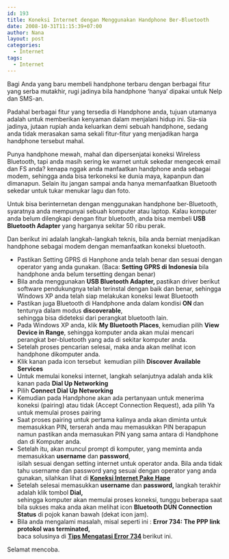 ```yaml
---
id: 193
title: Koneksi Internet dengan Menggunakan Handphone Ber-Bluetooth
date: 2008-10-31T11:15:39+07:00
author: Nana
layout: post
categories:
  - Internet
tags:
  - Internet
---
```

Bagi Anda yang baru membeli handphone terbaru dengan berbagai fitur yang serba mutakhir, rugi jadinya bila handphone ‘hanya’ dipakai untuk Nelp dan SMS-an.

Padahal berbagai fitur yang tersedia di Handphone anda, tujuan utamanya adalah untuk memberikan kenyaman dalam menjalani hidup ini. Sia-sia jadinya, jutaan rupiah anda keluarkan demi sebuah handphone, sedang anda tidak merasakan sama sekali fitur-fitur yang menjadikan harga handphone tersebut mahal.

Punya handphone mewah, mahal dan dipersenjatai koneksi Wireless Bluetooth, tapi anda masih sering ke warnet untuk sekedar mengecek email dan FS anda? kenapa nggak anda manfaatkan handphone anda sebagai modem, sehingga anda bisa terkoneksi ke dunia maya, kapanpun dan dimanapun. Selain itu jangan sampai anda hanya memanfaatkan Bluetooth sekedar untuk tukar menukar lagu dan foto.

Untuk bisa berinternetan dengan menggunakan handphone ber-Bluetooth, syaratnya anda mempunyai sebuah komputer atau laptop. Kalau komputer anda belum dilengkapi dengan fitur bluetooth, anda bisa membeli **USB Bluetooth Adapter** yang harganya sekitar 50 ribu perak.

Dan berikut ini adalah langkah-langkah teknis, bila anda berniat menjadikan handphone sebagai modem dengan memanfaatkan koneksi bluetooth.

<div>
  <ul>
    <li>
      Pastikan Setting GPRS di Hanphone anda telah benar dan sesuai dengan operator yang anda gunakan. (Baca: <strong>Setting GPRS di Indonesia</strong> bila handphone anda belum tersetting dengan benar)
    </li>
    <li>
      Bila anda menggunakan <strong>USB Bluetooth Adapter, </strong>pastikan driver berikut software pendukungnya telah terinstal dengan baik dan benar, sehingga Windows XP anda telah siap melakukan koneksi lewat Bluetooth
    </li>
    <li>
      Pastikan juga Bluetooth di Handphone anda dalam kondisi <strong>ON </strong> dan tentunya dalam modus <strong>discoverable</strong>,<br /> sehingga bisa dideteksi dari perangkat bluetooth lain.
    </li>
    <li>
      Pada Windows XP anda, klik <strong>My Bluetooth Places</strong>, kemudian pilih <strong>View Device in Range</strong>, sehingga komputer anda akan mulai mencari perangkat ber-bluetooth yang ada di sekitar komputer anda.
    </li>
    <li>
      Setelah proses pencarian selesai, maka anda akan melihat icon handphone dikomputer anda.
    </li>
    <li>
      Klik kanan pada icon tersebut  kemudian pilih <strong>Discover Available Services</strong>
    </li>
    <li>
      Untuk memulai koneksi internet, langkah selanjutnya adalah anda klik kanan pada <strong>Dial Up Networking </strong>
    </li>
    <li>
      Pilih <strong>Connect Dial Up Networking</strong>
    </li>
    <li>
      Kemudian pada Handphone akan ada pertanyaan untuk menerima koneksi (pairing) atau tidak (Accept Connection Request), ada pilih Ya untuk memulai proses pairing
    </li>
    <li>
      Saat proses pairing untuk pertama kalinya anda akan diminta untuk memasukkan PIN, terserah anda mau memasukkan PIN berapapun namun pastikan anda memasukan PIN yang sama antara di Handphone dan di Komputer anda.
    </li>
    <li>
      Setelah itu, akan muncul prompt di komputer, yang meminta anda memasukkan <strong>username</strong> dan <strong>password</strong>,<br /> isilah sesuai dengan setting internet untuk operator anda. Bila anda tidak tahu username dan password yang sesuai dengan operator yang anda gunakan, silahkan lihat di <strong><a href="https://www.tasikisme.com/koneksi-internet-pake-hape">Koneksi Internet Pake Hape</a></strong>
    </li>
    <li>
      Setelah selesai memasukkan <strong>username </strong> dan <strong>password, </strong>langkah terakhir adalah klik tombol <strong>Dial,<br /> </strong>sehingga komputer akan memulai proses koneksi, tunggu beberapa saat bila sukses maka anda akan melihat icon <strong>Bluetooth DUN Connection Status</strong> di pojok kanan bawah (dekat icon jam).
    </li>
    <li>
      Bila anda mengalami masalah, misal seperti ini : <strong>Error 734: The PPP link protokol was terminated,<br /> </strong>baca solusinya di <strong><a href="https://www.tasikisme.com/tips-mengatasi-error-734">Tips Mengatasi Error 734</a> </strong>berikut ini.
    </li>
  </ul>
</div>

Selamat mencoba.